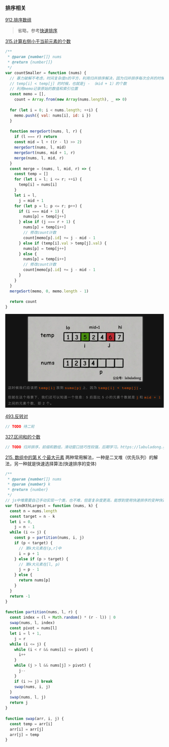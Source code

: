 ### 排序相关

[912.排序数组](https://leetcode.cn/problems/sort-an-array/)

> 省略，参考[快速排序](./%E5%B8%B8%E8%A7%81%E6%8E%92%E5%BA%8F%E7%AE%97%E6%B3%95.md)

[315.计算右侧小于当前元素的个数](https://leetcode-cn.com/problems/count-of-smaller-numbers-after-self/)

```js
/**
 * @param {number[]} nums
 * @return {number[]}
 */
var countSmaller = function (nums) {
  // 暴力破解不考虑，时间复杂度n的平方，利用归并排序解决，因为归并排序每次合并的时候，temp[i]赋值给temp[p]的时候，小于temp[i]的个数就是
  // temp[i] < temp[j] 的时候，也就是j - （mid + 1）的个数
  // 利用memo记录原始的数值和索引位置
  const memo = [],
    count = Array.from(new Array(nums.length), _ => 0)

  for (let i = 0; i < nums.length; ++i) {
    memo.push({ val: nums[i], id: i })
  }

  function mergeSort(nums, l, r) {
    if (l === r) return
    const mid = l + ((r - l) >> 2)
    mergeSort(nums, l, mid)
    mergeSort(nums, mid + 1, r)
    merge(nums, l, mid, r)
  }
  const merge = (nums, l, mid, r) => {
    const temp = []
    for (let i = l; i <= r; ++i) {
      temp[i] = nums[i]
    }
    let i = l,
      j = mid + 1
    for (let p = l; p <= r; p++) {
      if (i === mid + 1) {
        nums[p] = temp[j++]
      } else if (j === r + 1) {
        nums[p] = temp[i++]
        // 修改count计数
        count[memo[p].id] += j - mid - 1
      } else if (temp[i].val > temp[j].val) {
        nums[p] = temp[j++]
      } else {
        nums[p] = temp[i++]
        // 修改count计数
        count[memo[p].id] += j - mid - 1
      }
    }
  }
  mergeSort(memo, 0, memo.length - 1)

  return count
}
```

![常见排序算法-2022-05-19](https://raw.githubusercontent.com/yokiizx/picgo/main/images/%E5%B8%B8%E8%A7%81%E6%8E%92%E5%BA%8F%E7%AE%97%E6%B3%95-2022-05-19.png)

[493.反转对](https://leetcode-cn.com/problems/reverse-pairs/)

```js
// TODO 待二轮
```

[327.区间和的个数](https://leetcode.cn/problems/count-of-range-sum/)

```js
// TODO 归并排序，前缀和数组，滑动窗口技巧性较强，后期学习。https://labuladong.gitee.io/algo/2/19/38/
```

[215. 数组中的第 K 个最大元素](https://leetcode.cn/problems/kth-largest-element-in-an-array/)
两种常用解法，一种是二叉堆（优先队列）的解法，另一种就是快速选择算法(快速排序的变体)

```js
/**
 * @param {number[]} nums
 * @param {number} k
 * @return {number}
 */
// js中堆需要自己手动实现一个类，也不难，但是复杂度更高，能想到使用快速排序的变种快速选择算法更优。
var findKthLargest = function (nums, k) {
  const n = nums.length
  const target = n - k
  let i = 0,
    j = n - 1
  while (i <= j) {
    const p = partition(nums, i, j)
    if (p < target) {
      // 第k大元素在(p,r]中
      i = p + 1
    } else if (p > target) {
      // 第k大元素在[l, p)
      j = p - 1
    } else {
      return nums[p]
    }
  }
  return -1
}

function partition(nums, l, r) {
  const index = (l + Math.random() * (r - l)) | 0
  swap(nums, l, index)
  const pivot = nums[l]
  let i = l + 1,
    j = r
  while (i <= j) {
    while (i < r && nums[i] <= pivot) {
      i++
    }
    while (j > l && nums[j] > pivot) {
      j--
    }
    if (i >= j) break
    swap(nums, i, j)
  }
  swap(nums, l, j)
  return j
}

function swap(arr, i, j) {
  const temp = arr[i]
  arr[i] = arr[j]
  arr[j] = temp
}
```
